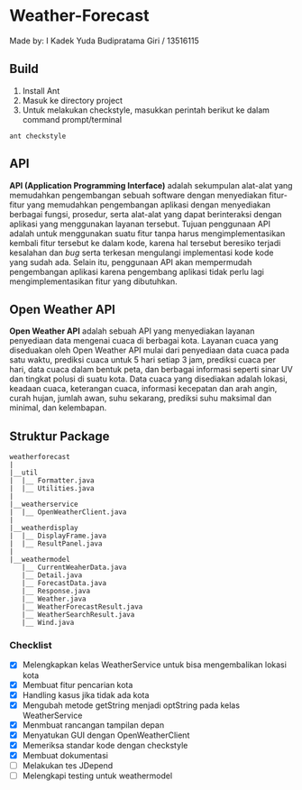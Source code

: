 # Weather-Forecast

Made by: I Kadek Yuda Budipratama Giri / 13516115

## Build
1. Install Ant
2. Masuk ke directory project
2. Untuk melakukan checkstyle, masukkan perintah berikut ke dalam command prompt/terminal
```
ant checkstyle
```


## API
**API (Application Programming Interface)** adalah sekumpulan alat-alat yang memudahkan pengembangan sebuah software dengan menyediakan fitur-fitur yang memudahkan pengembangan aplikasi dengan menyediakan berbagai fungsi, prosedur, serta alat-alat yang dapat berinteraksi dengan aplikasi yang menggunakan layanan tersebut. Tujuan penggunaan API adalah untuk menggunakan suatu fitur tanpa harus mengimplementasikan kembali fitur tersebut ke dalam kode, karena hal tersebut beresiko terjadi kesalahan dan *bug* serta terkesan mengulangi implementasi kode kode yang sudah ada. Selain itu, penggunaan API akan mempermudah pengembangan aplikasi karena pengembang aplikasi tidak perlu lagi mengimplementasikan fitur yang dibutuhkan.


## Open Weather API
**Open Weather API** adalah sebuah API yang menyediakan layanan penyediaan data mengenai cuaca di berbagai kota. Layanan cuaca yang diseduakan oleh Open Weather API mulai dari penyediaan data cuaca pada satu waktu, prediksi cuaca untuk 5 hari setiap 3 jam, prediksi cuaca per hari, data cuaca dalam bentuk peta, dan berbagai informasi seperti sinar UV dan tingkat polusi di suatu kota. Data cuaca yang disediakan adalah lokasi, keadaan cuaca, keterangan cuaca, informasi kecepatan dan arah angin, curah hujan, jumlah awan, suhu sekarang, prediksi suhu maksimal dan minimal, dan kelembapan.

## Struktur Package

```
weatherforecast
|
|__util
|  |__ Formatter.java
|  |__ Utilities.java
|
|__weatherservice
|  |__ OpenWeatherClient.java
|
|__weatherdisplay
|  |__ DisplayFrame.java
|  |__ ResultPanel.java
|
|__weathermodel
   |__ CurrentWeaherData.java
   |__ Detail.java
   |__ ForecastData.java
   |__ Response.java
   |__ Weather.java
   |__ WeatherForecastResult.java
   |__ WeatherSearchResult.java
   |__ Wind.java

```

### Checklist

- [X] Melengkapkan kelas WeatherService untuk bisa mengembalikan lokasi kota
- [X] Membuat fitur pencarian kota
- [X] Handling kasus jika tidak ada kota
- [X] Mengubah metode getString menjadi optString pada kelas WeatherService
- [X] Menmbuat rancangan tampilan depan
- [X] Menyatukan GUI dengan OpenWeatherClient
- [X] Memeriksa standar kode dengan checkstyle
- [X] Membuat dokumentasi
- [ ] Melakukan tes JDepend
- [ ] Melengkapi testing untuk weathermodel